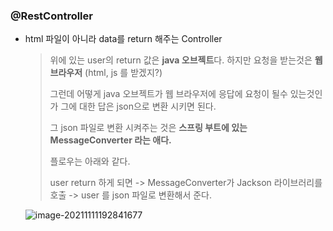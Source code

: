 ### @RestController

- html 파일이 아니라 data를 return 해주는 Controller

  >위에 있는 user의 return 값은 **java 오브젝트**다. 하지만 요청을 받는것은 **웹브라우저** (html, js 를 받겠지?)
  >
  >그런데 어떻게 java 오브젝트가 웹 브라우저에 응답에 요청이 될수 있는것인가 그에 대한 답은 json으로 변환 시키면 된다.
  >
  >그 json 파일로 변환 시켜주는 것은 **스프링 부트에 있는 MessageConverter 라는 애다.**
  >
  >플로우는 아래와 같다.
  >
  >user return 하게 되면 -> MessageConverter가 Jackson 라이브러리를 호출 -> user 를 json 파일로 변환해서 준다.

  ![image-20211111192841677](C:\Users\kopqw\AppData\Roaming\Typora\typora-user-images\image-20211111192841677.png)

